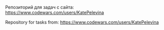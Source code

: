 Репозиторий для задач с сайта: https://www.codewars.com/users/KatePelevina

Repository for tasks from: https://www.codewars.com/users/KatePelevina
